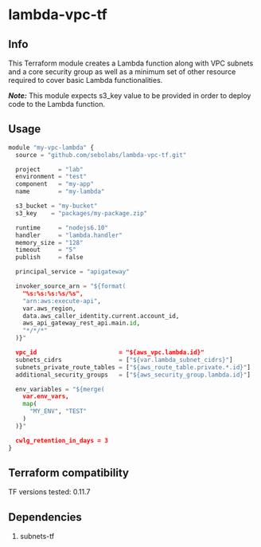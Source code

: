 # lambda-vpc-tf

**Info**
------
This Terraform module creates a Lambda function along with VPC subnets and a core security group as well as a minimum set of other resource required to cover basic Lambda functionalities.

**_Note:_** This module expects s3_key value to be provided in order to deploy code to the Lambda function.

**Usage**
------
```python
module "my-vpc-lambda" {
  source = "github.com/sebolabs/lambda-vpc-tf.git"

  project     = "lab"
  environment = "test"
  component   = "my-app"
  name        = "my-lambda"

  s3_bucket = "my-bucket"
  s3_key    = "packages/my-package.zip"

  runtime     = "nodejs6.10"
  handler     = "lambda.handler"
  memory_size = "128"
  timeout     = "5"
  publish     = false

  principal_service = "apigateway"

  invoker_source_arn = "${format(
    "%s:%s:%s:%s/%s",
    "arn:aws:execute-api",
    var.aws_region,
    data.aws_caller_identity.current.account_id,
    aws_api_gateway_rest_api.main.id,
    "*/*/*"
  )}"

  vpc_id                       = "${aws_vpc.lambda.id}"
  subnets_cidrs                = ["${var.lambda_subnet_cidrs}"]
  subnets_private_route_tables = ["${aws_route_table.private.*.id}"]
  additional_security_groups   = ["${aws_security_group.lambda.id}"]

  env_variables = "${merge(
    var.env_vars,
    map(
      "MY_ENV", "TEST"
    )
  )}"

  cwlg_retention_in_days = 3
}
```

**Terraform compatibility**
------
TF versions tested: 0.11.7

**Dependencies**
------
1. subnets-tf
